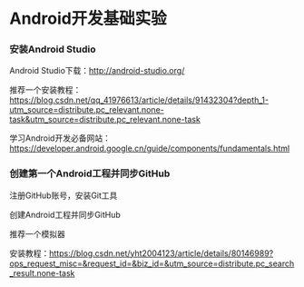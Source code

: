 # Android开发基础实验

### 安装Android Studio

Android Studio下载：http://android-studio.org/

推荐一个安装教程：https://blog.csdn.net/qq_41976613/article/details/91432304?depth_1-utm_source=distribute.pc_relevant.none-task&utm_source=distribute.pc_relevant.none-task

学习Android开发必备网站：https://developer.android.google.cn/guide/components/fundamentals.html



### 创建第一个Android工程并同步GitHub

注册GitHub账号，安装Git工具

创建Android工程并同步GitHub





推荐一个模拟器

安装教程：https://blog.csdn.net/yht2004123/article/details/80146989?ops_request_misc=&request_id=&biz_id=&utm_source=distribute.pc_search_result.none-task